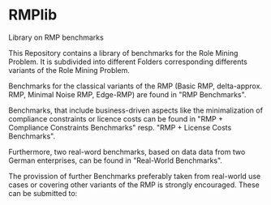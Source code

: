 # RMPlib
Library on RMP benchmarks

This Repository contains a library of benchmarks for the Role Mining Problem. It is subdivided into different Folders corresponding differents variants of the Role Mining Problem.

Benchmarks for the classical variants of the RMP (Basic RMP, delta-approx. RMP, Minimal Noise RMP, Edge-RMP) are found in "RMP Benchmarks". 

Benchmarks, that include business-driven aspects like the minimalization of compliance constraints or licence costs can be found in "RMP + Compliance Constraints Benchmarks" resp. "RMP + License Costs Benchmarks".

Furthermore, two real-word benchmarks, based on data data from two German enterprises, can be found in "Real-World Benchmarks".

The provission of further Benchmarks preferably taken from real-world use cases or covering other variants of the RMP is strongly encouraged. 
These can be submitted to: 

